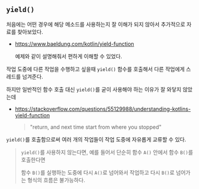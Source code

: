 ## `yield()`

처음에는 어떤 경우에 해당 메소드를 사용하는지 잘 이해가 되지 않아서 추가적으로 자료를 찾아보았다.

- https://www.baeldung.com/kotlin/yield-function

  예제와 같이 설명해줘서 편하게 이해할 수 있었다.

작업 도중에 다른 작업을 수행하고 싶을때 `yield()` 함수를 호출해서 다른 작업에게 스레드를 넘겨준다.

하지만 일반적인 함수 호출 대신 `yield()`를 굳이 사용해야 하는 이유가 잘 와닿지 않았는데

- https://stackoverflow.com/questions/55129988/understanding-kotlins-yield-function

  > "return, and next time start from where you stopped"

`yield()`를 호출함으로써 여러 개의 작업들이 작업 도중에 자유롭게 교류할 수 있다.

> `yield()`를 사용하지 않는다면, 예를 들어서 단순히 함수 `A()` 안에서 함수 `B()`를 호출한다면 
>
> 함수 `B()`를 실행하는 도중에 다시 `A()`로 넘어와서 작업하고 다시 `B()`로 넘어가는 형식의 흐름은 불가능하다.

<br>

